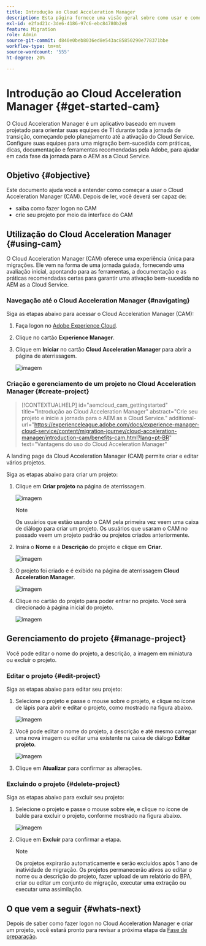 ```yaml
---
title: Introdução ao Cloud Acceleration Manager
description: Esta página fornece uma visão geral sobre como usar e começar a usar o Cloud Acceleration Manager.
exl-id: e2fad21c-3de6-4186-97c6-ebc84780b2e8
feature: Migration
role: Admin
source-git-commit: d840e0beb8036ed8e543ac85850290e778371bbe
workflow-type: tm+mt
source-wordcount: '555'
ht-degree: 20%

---
```


# Introdução ao Cloud Acceleration Manager {#get-started-cam}

O Cloud Acceleration Manager é um aplicativo baseado em nuvem projetado para orientar suas equipes de TI durante toda a jornada de transição, começando pelo planejamento até a ativação do Cloud Service. Configure suas equipes para uma migração bem-sucedida com práticas, dicas, documentação e ferramentas recomendadas pela Adobe, para ajudar em cada fase da jornada para o AEM as a Cloud Service.

## Objetivo {#objective}

Este documento ajuda você a entender como começar a usar o Cloud Acceleration Manager (CAM). Depois de ler, você deverá ser capaz de:

* saiba como fazer logon no CAM
* crie seu projeto por meio da interface do CAM

## Utilização do Cloud Acceleration Manager {#using-cam}

O Cloud Acceleration Manager (CAM) oferece uma experiência única para migrações. Ele vem na forma de uma jornada guiada, fornecendo uma avaliação inicial, apontando para as ferramentas, a documentação e as práticas recomendadas certas para garantir uma ativação bem-sucedida no AEM as a Cloud Service.

### Navegação até o Cloud Acceleration Manager {#navigating}

Siga as etapas abaixo para acessar o Cloud Acceleration Manager (CAM):

1. Faça logon no [Adobe Experience Cloud](https://experience.adobe.com).

1. Clique no cartão **Experience Manager**.

1. Clique em **Iniciar** no cartão **Cloud Acceleration Manager** para abrir a página de aterrissagem.

   ![imagem](/help/journey-migration/cloud-acceleration-manager/assets/cam-1.png)

### Criação e gerenciamento de um projeto no Cloud Acceleration Manager {#create-project}

>[!CONTEXTUALHELP]
>id="aemcloud_cam_gettingstarted"
>title="Introdução ao Cloud Acceleration Manager"
>abstract="Crie seu projeto e inicie a jornada para o AEM as a Cloud Service."
>additional-url="https://experienceleague.adobe.com/docs/experience-manager-cloud-service/content/migration-journey/cloud-acceleration-manager/introduction-cam/benefits-cam.html?lang=pt-BR" text="Vantagens do uso do Cloud Acceleration Manager"

A landing page da Cloud Acceleration Manager (CAM) permite criar e editar vários projetos.

Siga as etapas abaixo para criar um projeto:

1. Clique em **Criar projeto** na página de aterrissagem.

   ![imagem](/help/journey-migration/cloud-acceleration-manager/assets/cam-2.png)

   >[!NOTE]
   >Os usuários que estão usando o CAM pela primeira vez veem uma caixa de diálogo para criar um projeto. Os usuários que usaram o CAM no passado veem um projeto padrão ou projetos criados anteriormente.

1. Insira o **Nome** e a **Descrição** do projeto e clique em **Criar**.

   ![imagem](/help/journey-migration/cloud-acceleration-manager/assets/cam-3.png)

1. O projeto foi criado e é exibido na página de aterrissagem **Cloud Acceleration Manager**.

   ![imagem](/help/journey-migration/cloud-acceleration-manager/assets/cam-landing.png)

1. Clique no cartão do projeto para poder entrar no projeto. Você será direcionado à página inicial do projeto.

   ![imagem](/help/journey-migration/cloud-acceleration-manager/assets/cam-5.png)

## Gerenciamento do projeto {#manage-project}

Você pode editar o nome do projeto, a descrição, a imagem em miniatura ou excluir o projeto.

### Editar o projeto {#edit-project}

Siga as etapas abaixo para editar seu projeto:

1. Selecione o projeto e passe o mouse sobre o projeto, e clique no ícone de lápis para abrir e editar o projeto, como mostrado na figura abaixo.

   ![imagem](/help/journey-migration/cloud-acceleration-manager/assets/cam-4.png)

1. Você pode editar o nome do projeto, a descrição e até mesmo carregar uma nova imagem ou editar uma existente na caixa de diálogo **Editar projeto**.

   ![imagem](/help/journey-migration/cloud-acceleration-manager/assets/cam-edit.png)

1. Clique em **Atualizar** para confirmar as alterações.

### Excluindo o projeto {#delete-project}

Siga as etapas abaixo para excluir seu projeto:

1. Selecione o projeto e passe o mouse sobre ele, e clique no ícone de balde para excluir o projeto, conforme mostrado na figura abaixo.

   ![imagem](/help/journey-migration/cloud-acceleration-manager/assets/cam-4.png)

1. Clique em **Excluir** para confirmar a etapa.

   >[!NOTE]
   >Os projetos expirarão automaticamente e serão excluídos após 1 ano de inatividade de migração. Os projetos permanecerão ativos ao editar o nome ou a descrição do projeto, fazer upload de um relatório do BPA, criar ou editar um conjunto de migração, executar uma extração ou executar uma assimilação.


## O que vem a seguir {#whats-next}

Depois de saber como fazer logon no Cloud Acceleration Manager e criar um projeto, você estará pronto para revisar a próxima etapa da [Fase de preparação](https://experienceleague.adobe.com/docs/experience-manager-cloud-service/content/migration-journey/cloud-acceleration-manager/using-cam/cam-readiness-phase.html).
